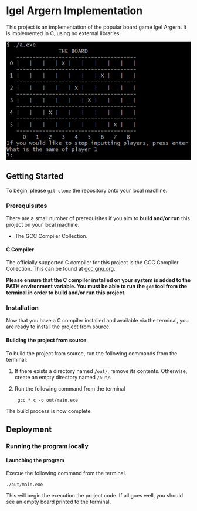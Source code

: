 # Igel Argern Implementation

This project is an implementation of the popular board game Igel Argern. It is implemented in C, using no external libraries.

![Screenshot of the welcome screen](screenshot.png)

## Getting Started

To begin, please `git clone` the repository onto your local machine.

### Prerequisutes

There are a small number of prerequisites if you aim to **build and/or run** this project on your local machine.

* The GCC Compiler Collection.

#### C Compiler

The officially supported C compiler for this project is the GCC Compiler Collection. This can be found at [gcc.gnu.org](https://https://gcc.gnu.org/).
  
**Please ensure that the C compiler installed on your system is added to the PATH environment variable.
You must be able to run the `gcc` tool from the terminal in order to build and/or run this project.**

### Installation

Now that you have a C compiler installed and available via the terminal, you are ready to install the project from source.

#### Building the project from source

To build the project from source, run the following commands from the terminal:

1. If there exists a directory named `/out/`, remove its contents. Otherwise, create an empty directory named `/out/`.
2. Run the following command from the terminal

        gcc *.c -o out/main.exe

The build process is now complete.

## Deployment

### Running the program locally

#### Launching the program

Execue the following command from the terminal.

    ./out/main.exe

This will begin the execution the project code. If all goes well, you should see an empty board printed to the terminal.
